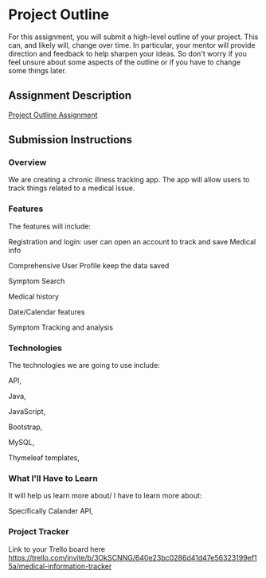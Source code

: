 # Project Outline
For this assignment, you will submit a high-level outline of your project. This can, and likely will, change over time. In particular, your mentor will provide direction and feedback to help sharpen your ideas. So don't worry if you feel unsure about some aspects of the outline or if you have to change some things later.

## Assignment Description
[Project Outline Assignment](https://education.launchcode.org/liftoff/modules/assignments/project-outline)

## Submission Instructions



### Overview

[//]: # (Include overview here)
We are creating a chronic illness tracking app. The app will allow users to track things related to a medical issue.

### Features
<!-- We are creating a chronic illness tracking app. The app will allow users to track things related to a medical issue. -->

The features will include:



Registration and login: user can open an account to track and save Medical info

Comprehensive User Profile keep the data saved

Symptom Search

Medical history

Date/Calendar features

Symptom Tracking and analysis




<!-- Symptom Log,
The symptom log will allow the users to put symptoms they have and rate their severity. -->

<!-- Pain Log, -->
<!-- This feature will allow the users to rate, describe and locate their pain daily. -->

<!-- Medication Tracking, -->
<!-- The med tracking feature will allow the user to have a MAR (Medication Admissions Record) on their phone for both scheduled meds and PRN. -->

[//]: # (Include Features here)

### Technologies
The technologies we are going to use include:

API,

Java,

JavaScript,

Bootstrap,

MySQL,

Thymeleaf templates,

<!-- Learn More About DATABASES,

Learn more about securing privacy with encryption and security,
 -->
[//]: # (Include Technologies here)
### What I'll Have to Learn

It will help us learn more about/ I have to learn more about:

Specifically Calander API,

### Project Tracker
Link to your Trello board here
https://trello.com/invite/b/3OkSCNNG/640e23bc0286d41d47e56323199ef15a/medical-information-tracker
